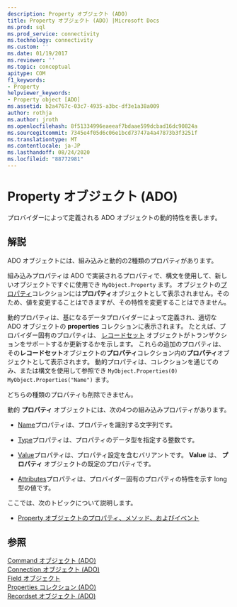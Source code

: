 ```yaml
---
description: Property オブジェクト (ADO)
title: Property オブジェクト (ADO) |Microsoft Docs
ms.prod: sql
ms.prod_service: connectivity
ms.technology: connectivity
ms.custom: ''
ms.date: 01/19/2017
ms.reviewer: ''
ms.topic: conceptual
apitype: COM
f1_keywords:
- Property
helpviewer_keywords:
- Property object [ADO]
ms.assetid: b2a4767c-03c7-4935-a3bc-df3e1a38a009
author: rothja
ms.author: jroth
ms.openlocfilehash: 8f51334996eaeeaf7bdaae599dcbad16dc90824a
ms.sourcegitcommit: 7345e4f05d6c06e1bcd73747a4a47873b3f3251f
ms.translationtype: MT
ms.contentlocale: ja-JP
ms.lasthandoff: 08/24/2020
ms.locfileid: "88772981"
---
```

# <a name="property-object-ado"></a>Property オブジェクト (ADO)
プロバイダーによって定義される ADO オブジェクトの動的特性を表します。  
  
## <a name="remarks"></a>解説  
 ADO オブジェクトには、組み込みと動的の2種類のプロパティがあります。  
  
 組み込みプロパティは ADO で実装されるプロパティで、構文を使用して、新しいオブジェクトですぐに使用でき `MyObject.Property` ます。 オブジェクトの[プロパティ](./properties-collection-ado.md)コレクションには**プロパティ**オブジェクトとして表示されません。そのため、値を変更することはできますが、その特性を変更することはできません。  
  
 動的プロパティは、基になるデータプロバイダーによって定義され、適切な ADO オブジェクトの **properties** コレクションに表示されます。 たとえば、プロバイダー固有のプロパティは、 [レコードセット](./recordset-object-ado.md) オブジェクトがトランザクションをサポートするか更新するかを示します。 これらの追加のプロパティは、その**レコードセット**オブジェクトの**プロパティ**コレクション内の**プロパティ**オブジェクトとして表示されます。 動的プロパティは、コレクションを通じてのみ、または構文を使用して参照でき `MyObject.Properties(0)` `MyObject.Properties("Name")` ます。  
  
 どちらの種類のプロパティも削除できません。  
  
 動的 **プロパティ** オブジェクトには、次の4つの組み込みプロパティがあります。  
  
-   [Name](./name-property-ado.md)プロパティは、プロパティを識別する文字列です。  
  
-   [Type](./type-property-ado.md)プロパティは、プロパティのデータ型を指定する整数です。  
  
-   [Value](./value-property-ado.md)プロパティは、プロパティ設定を含むバリアントです。 **Value** は、 **プロパティ** オブジェクトの既定のプロパティです。  
  
-   [Attributes](./attributes-property-ado.md)プロパティは、プロバイダー固有のプロパティの特性を示す long 型の値です。  
  
 ここでは、次のトピックについて説明します。  
  
-   [Property オブジェクトのプロパティ、メソッド、およびイベント](./property-object-properties-methods-and-events.md)  
  
## <a name="see-also"></a>参照  
 [Command オブジェクト (ADO)](./command-object-ado.md)   
 [Connection オブジェクト (ADO)](./connection-object-ado.md)   
 [Field オブジェクト](./field-object.md)   
 [Properties コレクション (ADO)](./properties-collection-ado.md)   
 [Recordset オブジェクト (ADO)](./recordset-object-ado.md)